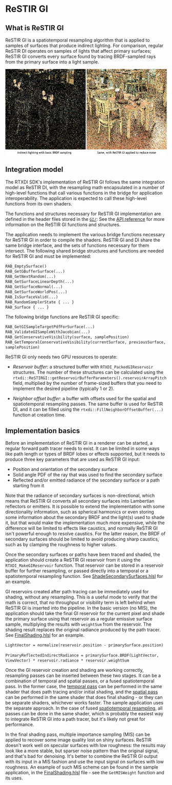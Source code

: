 # ReSTIR GI

## What is ReSTIR GI

ReSTIR GI is a spatiotemporal resampling algorithm that is applied to samples of surfaces that produce indirect lighting. For comparison, regular ReSTIR DI operates on samples of lights that affect primary surfaces; ReSTIR GI converts every surface found by tracing BRDF-sampled rays from the primary surface into a light sample.

![ReSTIR GI](Images/ReSTIRGI.png)

## Integration model

The RTXDI SDK's implementation of ReSTIR GI follows the same integration model as ReSTIR DI, with the resampling math encapsulated in a number of high-level functions that call various functions in the bridge for application interoperability. The application is expected to call these high-level functions from its own shaders.

The functions and structures necessary for ReSTIR GI implementation are defined in the header files stored in the [`GI/`](../Libraries/Rtxdi/Include/Rtxdi/GI/): See the [API reference](ShaderAPI-RestirGI.md) for more information on the ReSTIR GI functions and structures.

The application needs to implement the various bridge functions necessary for ReSTIR GI in order to compile the shaders. ReSTIR GI and DI share the same bridge interface, and the sets of functions necessary for them intersect. The following shared bridge structures and functions are needed for ReSTIR GI and must be implemented:

	RAB_EmptySurface()
	RAB_GetGBufferSurface(...)
	RAB_GetNextRandom(...)
	RAB_GetSurfaceLinearDepth(...)
	RAB_GetSurfaceNormal(...)
	RAB_GetSurfaceWorldPos(...)
	RAB_IsSurfaceValid(...)
	RAB_RandomSamplerState { ... }
	RAB_Surface { ... }

The following bridge functions are ReSTIR GI specific:

	RAB_GetGISampleTargetPdfForSurface(...)
	RAB_ValidateGISampleWithJacobian(...)
	RAB_GetConservativeVisibility(surface, samplePosition)
	RAB_GetTemporalConservativeVisibility(currentSurface, previousSurface, samplePosition)

ReSTIR GI only needs two GPU resources to operate:

- *Reservoir buffer*: a structured buffer with `RTXDI_PackedGIReservoir` structures. The number of these structures can be calculated using the `rtxdi::ReSTIRGI::getReservoirBufferParameters().reservoirArrayPitch` field, multiplied by the number of frame-sized buffers that you need to implement the desired pipeline (typically 1 or 2).

- *Neighbor offset buffer*: a buffer with offsets used for the spatial and spatiotemporal resampling passes. The same buffer is used for ReSTIR DI, and it can be filled using the `rtxdi::FillNeighborOffsetBuffer(...)` function at creation time.

## Implementation basics

Before an implementation of ReSTIR GI in a renderer can be started, a regular forward path tracer needs to exist. It can be limited in some ways like path length or types of BRDF lobes or effects supported, but it needs to produce three key parameters that are used as ReSTIR GI input: 

- Position and orientation of the secondary surface
- Solid angle PDF of the ray that was used to find the secondary surface
- Reflected and/or emitted radiance of the secondary surface or a path starting from it

Note that the radiance of secondary surfaces is non-directional, which means that ReSTIR GI converts all secondary surfaces into Lambertian reflectors or emitters. It is possible to extend the implementation with some directionality information, such as spherical harmonics or even storing some information about the secondary BRDF and the light(s) used to shade it, but that would make the implementation much more expensive, while the difference will be limited to effects like caustics, and normally ReSTIR GI isn't powerful enough to resolve caustics. For the latter reason, the BRDF of secondary surfaces should be limited to avoid producing sharp caustics, such as by clamping the roughness to higher values.

Once the secondary surfaces or paths have been traced and shaded, the application should create a ReSTIR GI reservoir from it using the `RTXDI_MakeGIReservoir` function. That reservoir can be stored in a reservoir buffer for further resampling, or passed directly into a temporal or a spatiotemporal resampling function. See [ShadeSecondarySurfaces.hlsl](../Samples/FullSample/Shaders/LightingPasses/ShadeSecondarySurfaces.hlsl) for an example.

GI reservoirs created after path tracing can be immediately used for shading, without any resampling. This is a useful mode to verify that the math is correct, that no throughput or visibility term is left behind when ReSTIR GI is inserted into the pipeline. In the basic version (no MIS), the application should take the final GI reservoir for the current pixel and shade the primary surface using that reservoir as a regular emissive surface sample, multiplying the results with `weightSum` from the reservoir. The shading result replaces the original radiance produced by the path tracer. See [FinalShading.hlsl](../Samples/FullSample/Shaders/LightingPasses/GI/FinalShading.hlsl) for an example.

	LightVector = normalize(reservoir.position - primarySurface.position)

	PrimaryReflectedIndirectRadiance = primarySurface.BRDF(LightVector, ViewVector) * reservoir.radiance * reservoir.weightSum

Once the GI reservoir creation and shading are working correctly, resampling passes can be inserted between these two stages. It can be a combination of temporal and spatial passes, or a fused spatiotemporal pass. In the former case, the [temporal pass](../Samples/FullSample/Shaders/LightingPasses/GI/TemporalResampling.hlsl) can be performed in the same shader that does path tracing and/or initial shading, and the [spatial pass](../Samples/FullSample/Shaders/LightingPasses/GI/SpatialResampling.hlsl) can be performed in the same shader that does final shading - or they can be separate shaders, whichever works faster. The sample application uses the separate approach. In the case of fused [spatiotemporal resampling](../Samples/FullSample/Shaders/LightingPasses/GI/FusedResampling.hlsl), all passes can be done in the same shader, which is probably the easiest way to integrate ReSTIR GI into a path tracer, but it's likely not great for performance.

In the final shading pass, multiple importance sampling (MIS) can be applied to recover some image quality lost on shiny surfaces. ReSTIR doesn't work well on specular surfaces with low roughness: the results may look like a more stable, but sparser noise pattern than the original signal, and that's bad for denoising. It's better to combine the ReSTIR GI output with its input in a MIS fashion and use the input signal on surfaces with low roughness. An example of such MIS scheme can be found in the sample application, in the [FinalShading.hlsl](../Samples/FullSample/Shaders/LightingPasses/GI/FinalShading.hlsl) file - see the `GetMISWeight` function and its uses.
